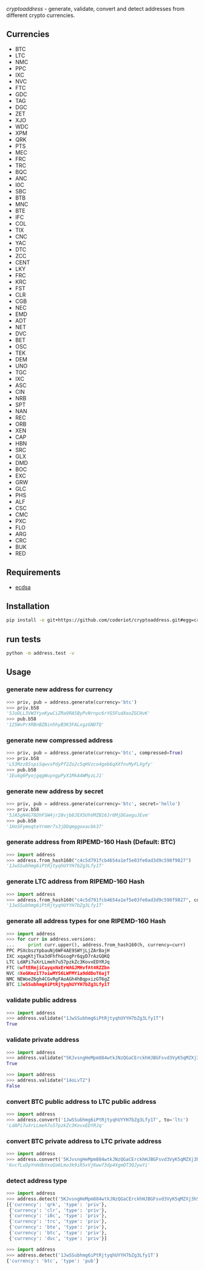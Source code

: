 *cryptoaddress* - generate, validate, convert and detect addresses from different crypto currencies.

## Currencies
 * BTC
 * LTC
 * NMC
 * PPC
 * IXC
 * NVC
 * FTC
 * GDC
 * TAG
 * DGC
 * ZET
 * XJO
 * WDC
 * XPM
 * QRK
 * PTS
 * MEC
 * FRC
 * TRC
 * BQC
 * ANC
 * I0C
 * SBC
 * BTB
 * MNC
 * BTE
 * IFC
 * COL
 * TIX
 * CNC
 * YAC
 * DTC
 * ZCC
 * CENT
 * LKY
 * FRC
 * KRC
 * FST
 * CLR
 * CGB
 * NEC
 * EMD
 * ADT
 * NET
 * DVC
 * BET
 * OSC
 * TEK
 * DEM
 * UNO
 * TGC
 * IXC
 * ASC
 * CIN
 * NRB
 * SPT
 * NAN
 * REC
 * ORB
 * XEN
 * CAP
 * HBN
 * SRC
 * GLX
 * DMD
 * BOC
 * EXC
 * GRW
 * GLC
 * PHS
 * ALF
 * CSC
 * CMC
 * PXC
 * FLO
 * ARG
 * CRC
 * BUK
 * RED

## Requirements

 - [ecdsa](https://github.com/warner/python-ecdsa)

## Installation
```sh
pip install -e git+https://github.com/coderiot/cryptoaddress.git#egg=cryptoaddress
```

## run tests
```sh
python -m address.test -v
```

## Usage
### generate new address for currency
```python
>>> priv, pub = address.generate(currency='btc')
>>> priv.b58
'5JoDLL3VW3YyxKywCiZRa9RA5ByPvNrnpc6rYG5FudXeoZGCHvK'
>>> pub.b58
'125WvPrXRBnBZBinhhyB3K3FALxgzGNDTQ'
```

### generate new compressed address
```python
>>> priv, pub = address.generate(currency='btc', compressed=True)
>>> priv.b58
'L53Mzz8SspiSqwvsPdyPf2Zo2c5qHVzco4geb6qXXfnvMyFLXgfy'
>>> pub.b58
'1Eu6g6PyojgqgWuyngpPyX1MkA4WMyzLJ1'
```

### generate new address by secret
```python
>>> priv, pub = address.generate(currency='btc', secret='hello')
>>> priv.b58
'5JA5gN4G78DhFSW4jr28vjb8JEX5UhVMZB16Jr6MjDGaeguJEvm'
>>> pub.b58
'1HoSFymoqteYrmmr7s3jDDqmggoxacbk37'
```

### generate address from RIPEMD-160 Hash (Default: BTC)
```python
>>> import address
>>> address.from_hash160("c4c5d791fcb4654a1ef5e03fe0ad3d9c598f9827")
'1JwSSubhmg6iPtRjtyqhUYYH7bZg3Lfy1T'
```
### generate LTC address from RIPEMD-160 Hash
```python
>>> import address
>>> address.from_hash160("c4c5d791fcb4654a1ef5e03fe0ad3d9c598f9827", currency='ltc')
'1JwSSubhmg6iPtRjtyqhUYYH7bZg3Lfy1T'
```

### generate all address types for one RIPEMD-160 Hash
```python
>>> import address
>>> for curr in address.versions:
...     print curr.upper(), address.from_hash160(h, currency=curr)
PPC PSXcbszYpbauNj6WF4AE9SWYjLjZArBajH
IXC xqagKtjTka3dFhfhGsogPr6qyD7rAzGQKQ
LTC LdAPi7uXrLLmeh7u57pzkZc3KovxEDYRJq
FTC 6wftERmjiCayqxNxErWAGJMHvfAt4RZZbn
NVC 4XeGKmz1T7oiwMYS6LWFMYia9ddDoT6ajT
NMC NEWoeZ6gh4CGvRgFAoAGh4hBqpxizGT6gZ
BTC 1JwSSubhmg6iPtRjtyqhUYYH7bZg3Lfy1T
```

### validate public address
```python
>>> import address
>>> address.validate("1JwSSubhmg6iPtRjtyqhUYYH7bZg3Lfy1T")
True
```

### validate private address
```python
>>> import address
>>> address.validate("5KJvsngHeMpm884wtkJNzQGaCErckhHJBGFsvd3VyK5qMZXj3hS")
True
```

```python
>>> import address
>>> address.validate("14oLvT2")
False
```

### convert BTC public address to LTC public address
```python
>>> import address
>>> address.convert('1JwSSubhmg6iPtRjtyqhUYYH7bZg3Lfy1T', to='ltc')
'LdAPi7uXrLLmeh7u57pzkZc3KovxEDYRJq'
```
### convert BTC private address to LTC private address
```python
>>> import address
>>> address.convert('5KJvsngHeMpm884wtkJNzQGaCErckhHJBGFsvd3VyK5qMZXj3hS', to='ltc', typ='priv')
'6vcfLvDpYnHdbVxoQa6Lmo3k9iR5xVjKwwf3dp4XgmQT3QJywYi'
```

### detect address type
```python
>>> import address
>>> address.detect('5KJvsngHeMpm884wtkJNzQGaCErckhHJBGFsvd3VyK5qMZXj3hS')
[{'currency': 'qrk', 'type': 'priv'},
 {'currency': 'clr', 'type': 'priv'},
 {'currency': 'i0c', 'type': 'priv'},
 {'currency': 'trc', 'type': 'priv'},
 {'currency': 'bte', 'type': 'priv'},
 {'currency': 'btc', 'type': 'priv'},
 {'currency': 'dvc', 'type': 'priv'}]

```

```python
>>> import address
>>> address.detect('1JwSSubhmg6iPtRjtyqhUYYH7bZg3Lfy1T')
{'currency': 'btc', 'type': 'pub'}
```
